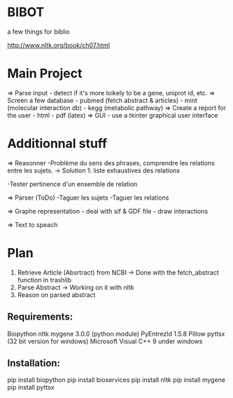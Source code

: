 # BIBOT
a few things for biblio

http://www.nltk.org/book/ch07.html


# Main Project
=> Parse input
	- detect if it's more loikely to be a gene, uniprot id, etc.
=> Screen a few database
	- pubmed (fetch abstract & articles)
	- mint (molecular interaction db)
	- kegg (metabolic pathway)
=> Create a report for the user
	- html
	- pdf (latex)
=> GUI
	- use a tkinter graphical user interface

# Additionnal stuff

=> Reasonner
-Problème du sens des phrases, comprendre les relations entre les sujets.
	-> Solution 1: liste exhaustives des relations

-Tester pertinence d'un ensemble de relation

=> Parser (ToDo)
-Taguer les sujets
-Taguer les relations

=> Graphe representation
	- deal with sif & GDF file
	- draw interactions

=> Text to speach 

# Plan

1) Retrieve Article (Absrtract) from NCBI
 -> Done with the fetch_abstract function in trashlib
2) Parse Abstract
 -> Working on it with nltk
3) Reason on parsed abstract

## Requirements:
Biopython
nltk
mygene 3.0.0 (python module)
PyEntrezId 1.5.8
Pillow
pyttsx (32 bit version for windows)
Microsoft Visual C++ 9 under windows

## Installation:
pip install biopython
pip install bioservices
pip install nltk
pip install mygene
pip install pyttsx
